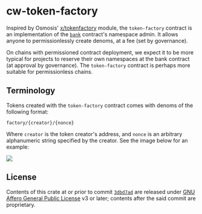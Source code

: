 # cw-token-factory

Inspired by Osmosis' [x/tokenfactory][1] module, the `token-factory` contract is an implementation of the [`bank`](../bank) contract's namespace admin. It allows anyone to permissionlessly create denoms, at a fee (set by governance).

On chains with permissioned contract deployment, we expect it to be more typical for projects to reserve their own namespaces at the bank contract (at approval by governance). The `token-factory` contract is perhaps more suitable for permissionless chains.

## Terminology

Tokens created with the `token-factory` contract comes with denoms of the following format:

```plain
factory/{creator}/{nonce}
```

Where `creator` is the token creator's address, and `nonce` is an arbitrary alphanumeric string specified by the creator. See the image below for an example:

![](terminology.png)

## License

Contents of this crate at or prior to commit [`3dbd7ad`][2] are released under [GNU Affero General Public License][3] v3 or later; contents after the said commit are proprietary.

[1]: https://github.com/osmosis-labs/osmosis/tree/main/x/tokenfactory
[2]: https://github.com/steak-enjoyers/cw-sdk/commit/3dbd7ad89cfa5f5d0cf5c904b100f55a8952db3f
[3]: https://github.com/steak-enjoyers/cw-sdk/blob/3dbd7ad89cfa5f5d0cf5c904b100f55a8952db3f/LICENSE
